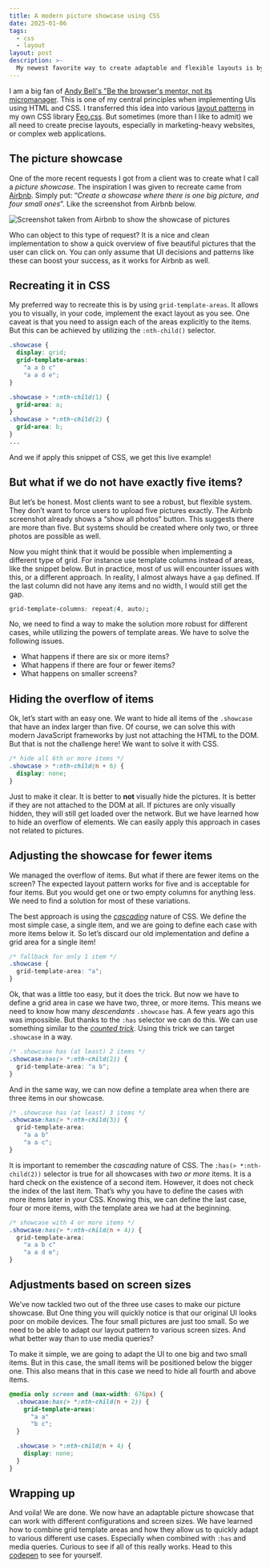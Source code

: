 ```yaml
---
title: A modern picture showcase using CSS
date: 2025-01-06
tags:
  - css
  - layout
layout: post
description: >-
  My newest favorite way to create adaptable and flexible layouts is by using grid template areas. Especially combined with other modern CSS solutions it becomes extremely powerful. In this article, I use it to create an adaptable picture showcase that can handle many different configurations.
---
```


I am a big fan of [Andy Bell's "Be the browser's mentor, not its micromanager](https://bell.bz/be-the-browsers-mentor-not-its-micromanager/). This is one of my central principles when implementing UIs using HTML and CSS. I transferred this idea into various [layout patterns](https://feo.crinkles.dev/layouts/) in my own CSS library [Feo.css](https://feo.crinkles.dev/). But sometimes (more than I like to admit) we all need to create precise layouts, especially in marketing-heavy websites, or complex web applications.

## The picture showcase

One of the more recent requests I got from a client was to create what I call a _picture showcase_. The inspiration I was given to recreate came from [Airbnb](https://www.airbnb.com/rooms/47118372). Simply put: “_Create a showcase where there is one big picture, and four small ones_”. Like the screenshot from Airbnb below.

![Screenshot taken from Airbnb to show the showcase of pictures](/img/air-bnb-example.png)

Who can object to this type of request? It is a nice and clean implementation to show a quick overview of five beautiful pictures that the user can click on. You can only assume that UI decisions and patterns like these can boost your success, as it works for Airbnb as well.

## Recreating it in CSS

My preferred way to recreate this is by using `grid-template-areas`. It allows you to visually, in your code, implement the exact layout as you see. One caveat is that you need to assign each of the areas explicitly to the items. But this can be achieved by utilizing the `:nth-child()` selector.

```css
.showcase {
  display: grid;
  grid-template-areas:
    "a a b c"
    "a a d e";
}

.showcase > *:nth-child(1) {
  grid-area: a;
}
.showcase > *:nth-child(2) {
  grid-area: b;
}
...
```

And we if apply this snippet of CSS, we get this live example!

<div class=showcase>
  <div class=showcase__box></div>
  <div class=showcase__box></div>
  <div class=showcase__box></div>
  <div class=showcase__box></div>
  <div class=showcase__box></div>
</div>

## But what if we do not have exactly five items?

But let’s be honest. Most clients want to see a robust, but flexible system. They don’t want to force users to upload five pictures exactly. The Airbnb screenshot already shows a “show all photos” button. This suggests there are more than five. But systems should be created where only two, or three photos are possible as well.

Now you might think that it would be possible when implementing a different type of grid. For instance use template columns instead of areas, like the snippet below. But in practice, most of us will encounter issues with this, or a different approach. In reality, I almost always have a `gap` defined. If the last column did not have any items and no width, I would still get the gap.

```css
grid-template-columns: repeat(4, auto);
```

No, we need to find a way to make the solution more robust for different cases, while utilizing the powers of template areas. We have to solve the following issues.

- What happens if there are six or more items?
- What happens if there are four or fewer items?
- What happens on smaller screens?

## Hiding the overflow of items

Ok, let’s start with an easy one. We want to hide all items of the `.showcase` that have an index larger than five. Of course, we can solve this with modern JavaScript frameworks by just not attaching the HTML to the DOM. But that is not the challenge here! We want to solve it with CSS.

```css
/* hide all 6th or more items */
.showcase > *:nth-child(n + 6) {
  display: none;
}
```

Just to make it clear. It is better to **not** visually hide the pictures. It is better if they are not attached to the DOM at all. If pictures are only visually hidden, they will still get loaded over the network. But we have learned how to hide an overflow of elements. We can easily apply this approach in cases not related to pictures.

## Adjusting the showcase for fewer items

We managed the overflow of items. But what if there are fewer items on the screen? The expected layout pattern works for five and is acceptable for four items. But you would get one or two empty columns for anything less. We need to find a solution for most of these variations.

The best approach is using the [_cascading_](https://web.dev/learn/css/the-cascade) nature of CSS. We define the most simple case, a single item, and we are going to define each case with more items below it. So let’s discard our old implementation and define a grid area for a single item!

```css
/* fallback for only 1 item */
.showcase {
  grid-template-area: "a";
}
```

Ok, that was a little too easy, but it does the trick. But now we have to define a grid area in case we have two, three, or more items. This means we need to know how many _descendants_ `.showcase` has. A few years ago this was impossible. But thanks to the `:has` selector we can do this. We can use something similar to the [_counted trick_](/writing/use-the-child-element-count-in-css/). Using this trick we can target `.showcase` in a way.

```css
/* .showcase has (at least) 2 items */
.showcase:has(> *:nth-child(2)) {
  grid-template-area: "a b";
}
```

<div class=showcase>
  <div class=showcase__box></div>
  <div class=showcase__box></div>
</div>

And in the same way, we can now define a template area when there are three items in our showcase.

```css
/* .showcase has (at least) 3 items */
.showcase:has(> *:nth-child(3)) {
  grid-template-area:
    "a a b"
    "a a c";
}
```

<div class=showcase>
  <div class=showcase__box></div>
  <div class=showcase__box></div>
  <div class=showcase__box></div>
</div>

It is important to remember the _cascading_ nature of CSS. The `:has(> *:nth-child(2))` selector is true for all showcases with _two or more_ items. It is a hard check on the existence of a second item. However, it does not check the index of the last item. That’s why you have to define the cases with more items later in your CSS. Knowing this, we can define the last case, four or more items, with the template area we had at the beginning.

```css
/* showcase with 4 or more items */
.showcase:has(> *:nth-child(n + 4)) {
  grid-template-area:
    "a a b c"
    "a a d e";
}
```

## Adjustments based on screen sizes

We’ve now tackled two out of the three use cases to make our picture showcase. But One thing you will quickly notice is that our original UI looks poor on mobile devices. The four small pictures are just too small. So we need to be able to adapt our layout pattern to various screen sizes. And what better way than to use media queries?

To make it simple, we are going to adapt the UI to one big and two small items. But in this case, the small items will be positioned below the bigger one. This also means that in this case we need to hide all fourth and above items.

```css
@media only screen and (max-width: 676px) {
  .showcase:has(> *:nth-child(n + 2)) {
    grid-template-areas:
      "a a"
      "b c";
  }

  .showcase > *:nth-child(n + 4) {
    display: none;
  }
}
```

<div class=showcase--mobile>
  <div class=showcase__box></div>
  <div class=showcase__box></div>
  <div class=showcase__box></div>
</div>

## Wrapping up

And voila! We are done. We now have an adaptable picture showcase that can work with different configurations and screen sizes. We have learned how to combine grid template areas and how they allow us to quickly adapt to various different use cases. Especially when combined with `:has` and media queries. Curious to see if all of this really works. Head to this [codepen](https://codepen.io/kpnnkmp/vyckes/pen/xbKPjza) to see for yourself.

